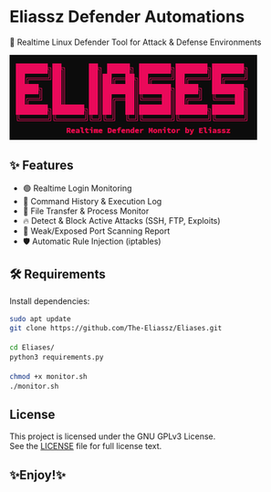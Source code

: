# Eliassz Defender Automations

🎯 Realtime Linux Defender Tool for Attack & Defense Environments

![banner](https://github.com/The-Eliassz/Eliases/blob/main/banner.png)

## ✨ Features
- 🟢 Realtime Login Monitoring
- 📜 Command History & Execution Log
- 🧠 File Transfer & Process Monitor
- 🔥 Detect & Block Active Attacks (SSH, FTP, Exploits)
- 🚨 Weak/Exposed Port Scanning Report
- 🛡️ Automatic Rule Injection (iptables)

## 🛠️ Requirements

Install dependencies:
```bash
sudo apt update
git clone https://github.com/The-Eliassz/Eliases.git

cd Eliases/
python3 requirements.py

chmod +x monitor.sh
./monitor.sh

````
## License
This project is licensed under the GNU GPLv3 License.  
See the [LICENSE](https://github.com/The-Eliassz/Eliases/blob/main/License) file for full license text.

## ✨Enjoy!✨
